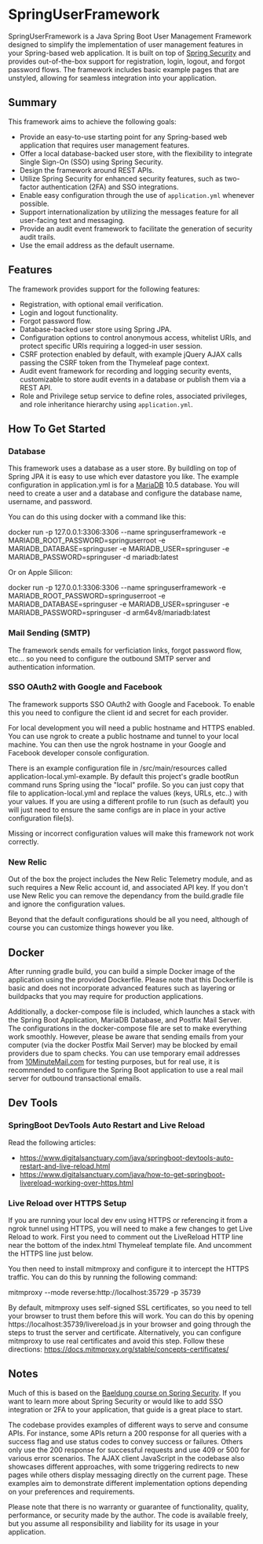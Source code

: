 # SpringUserFramework

SpringUserFramework is a Java Spring Boot User Management Framework designed to simplify the implementation of user management features in your Spring-based web application. It is built on top of [Spring Security](https://spring.io/projects/spring-security) and provides out-of-the-box support for registration, login, logout, and forgot password flows. The framework includes basic example pages that are unstyled, allowing for seamless integration into your application.

## Summary

This framework aims to achieve the following goals:
- Provide an easy-to-use starting point for any Spring-based web application that requires user management features.
- Offer a local database-backed user store, with the flexibility to integrate Single Sign-On (SSO) using Spring Security.
- Design the framework around REST APIs.
- Utilize Spring Security for enhanced security features, such as two-factor authentication (2FA) and SSO integrations.
- Enable easy configuration through the use of `application.yml` whenever possible.
- Support internationalization by utilizing the messages feature for all user-facing text and messaging.
- Provide an audit event framework to facilitate the generation of security audit trails.
- Use the email address as the default username.

## Features

The framework provides support for the following features:
- Registration, with optional email verification.
- Login and logout functionality.
- Forgot password flow.
- Database-backed user store using Spring JPA.
- Configuration options to control anonymous access, whitelist URIs, and protect specific URIs requiring a logged-in user session.
- CSRF protection enabled by default, with example jQuery AJAX calls passing the CSRF token from the Thymeleaf page context.
- Audit event framework for recording and logging security events, customizable to store audit events in a database or publish them via a REST API.
- Role and Privilege setup service to define roles, associated privileges, and role inheritance hierarchy using `application.yml`.



## How To Get Started

### Database
This framework uses a database as a user store. By buildling on top of Spring JPA it is easy to use which ever datastore you like. The example configuration in application.yml is for a [MariaDB](https://mariadb.com) 10.5 database. You will need to create a user and a database and configure the database name, username, and password.

You can do this using docker with a command like this:

docker run -p 127.0.0.1:3306:3306 --name springuserframework -e MARIADB_ROOT_PASSWORD=springuserroot -e MARIADB_DATABASE=springuser -e MARIADB_USER=springuser -e MARIADB_PASSWORD=springuser -d mariadb:latest

Or on Apple Silicon:

docker run -p 127.0.0.1:3306:3306 --name springuserframework -e MARIADB_ROOT_PASSWORD=springuserroot -e MARIADB_DATABASE=springuser -e MARIADB_USER=springuser -e MARIADB_PASSWORD=springuser -d arm64v8/mariadb:latest


### Mail Sending (SMTP)
The framework sends emails for verficiation links, forgot password flow, etc... so you need to configure the outbound SMTP server and authentication information.

### SSO OAuth2 with Google and Facebook
The framework supports SSO OAuth2 with Google and Facebook.  To enable this you need to configure the client id and secret for each provider.

For local development you will need a public hostname and HTTPS enabled.  You can use ngrok to create a public hostname and tunnel to your local machine.  You can then use the ngrok hostname in your Google and Facebook developer console configuration.

There is an example configuration file in /src/main/resources called application-local.yml-example.  By default this project's gradle bootRun command runs Spring using the "local" profile.  So you can just copy that file to application-local.yml and replace the values (keys, URLs, etc..) with your values.  If you are using a different profile to run (such as default) you will just need to ensure the same configs are in place in your active configuration file(s).  

Missing or incorrect configuration values will make this framework not work correctly.  


### New Relic
Out of the box the project includes the New Relic Telemetry module, and as such requires a New Relic account id, and associated API key.  If you don't use New Relic you can remove the dependancy from the build.gradle file and ignore the configuration values.

Beyond that the default configurations should be all you need, although of course you can customize things however you like.

## Docker

After running gradle build, you can build a simple Docker image of the application using the provided Dockerfile. Please note that this Dockerfile is basic and does not incorporate advanced features such as layering or buildpacks that you may require for production applications.

Additionally, a docker-compose file is included, which launches a stack with the Spring Boot Application, MariaDB Database, and Postfix Mail Server. The configurations in the docker-compose file are set to make everything work smoothly. However, please be aware that sending emails from your computer (via the docker Postfix Mail Server) may be blocked by email providers due to spam checks. You can use temporary email addresses from [10MinuteMail.com](https://10minutemail.com) for testing purposes, but for real use, it is recommended to configure the Spring Boot application to use a real mail server for outbound transactional emails.




## Dev Tools

### SpringBoot DevTools Auto Restart and Live Reload
Read the following articles:
 - https://www.digitalsanctuary.com/java/springboot-devtools-auto-restart-and-live-reload.html
 - https://www.digitalsanctuary.com/java/how-to-get-springboot-livereload-working-over-https.html

### Live Reload over HTTPS Setup
If you are running your local dev env using HTTPS or referencing it from a ngrok tunnel using HTTPS, you will need to make a few changes to get Live Reload to work. First you need to comment out the LiveReload HTTP line near the bottom of the index.html Thymeleaf template file.  And uncomment the HTTPS line just below.

You then need to install mitmproxy and configure it to intercept the HTTPS traffic.  You can do this by running the following command:

mitmproxy --mode reverse:http://localhost:35729 -p 35739

By default, mitmproxy uses self-signed SSL certificates, so you need to tell your browser to trust them before this will work. You can do this by opening https://localhost:35739/livereload.js in your browser and going through the steps to trust the server and certificate. Alternatively, you can configure mitmproxy to use real certificates and avoid this step. Follow these directions: https://docs.mitmproxy.org/stable/concepts-certificates/

## Notes
Much of this is based on the [Baeldung course on Spring Security](https://www.baeldung.com/learn-spring-security-course).  If you want to learn more about Spring Security or would like to add SSO integration or 2FA to your application, that guide is a great place to start.

The codebase provides examples of different ways to serve and consume APIs. For instance, some APIs return a 200 response for all queries with a success flag and use status codes to convey success or failures. Others only use the 200 response for successful requests and use 409 or 500 for various error scenarios. The AJAX client JavaScript in the codebase also showcases different approaches, with some triggering redirects to new pages while others display messaging directly on the current page. These examples aim to demonstrate different implementation options depending on your preferences and requirements.

Please note that there is no warranty or guarantee of functionality, quality, performance, or security made by the author. The code is available freely, but you assume all responsibility and liability for its usage in your application.
